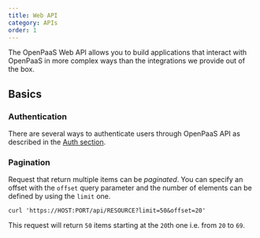 ```yaml
---
title: Web API
category: APIs
order: 1
---
```


The OpenPaaS Web API allows you to build applications that interact with OpenPaaS in more complex ways than the integrations we provide out of the box.

## Basics

### Authentication

There are several ways to authenticate users through OpenPaaS API as described in the [Auth section](/apis/auth/index).

### Pagination

Request that return multiple items can be _paginated_. You can specify an offset with the `offset` query parameter and the number of elements can be defined by using the `limit` one.

```
curl 'https://HOST:PORT/api/RESOURCE?limit=50&offset=20'
```

This request will return `50` items starting at the `20`th one i.e. from `20` to `69`.
